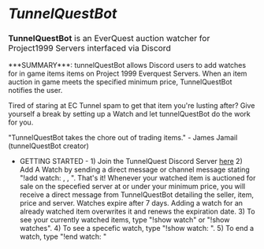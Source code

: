<h1 style="font-style:italic;">TunnelQuestBot</h1>
<h3 style="font-weight:normal;"><span style="font-weight:bold;">TunnelQuestBot</span> is an EverQuest auction watcher for Project1999 Servers interfaced via Discord</h3>
<p>
***SUMMARY***: tunnelQuestBot allows Discord users to add watches for in game items items on Project 1999 Everquest Servers.  When an item auction in game meets the specified minimum price, TunnelQuestBot notifies the user.
</p> 
Tired of staring at EC Tunnel spam to get that item you're lusting after?  Give yourself a break by setting up a Watch and let tunnelQuestBot do the work for you.

"TunnelQuestBot takes the chore out of trading items." - James Jamail (tunnelQuestBot creator)
 
- GETTING STARTED -
1\) Join the TunnelQuest Discord Server <a href='https://discord.gg/HD8dpW'>here</a>
2\) Add A Watch by sending a direct message or channel message stating "!add watch: <item name>, <minimum price>, <server color>".  That's it! Whenever your watched item is auctioned for sale on the specefied server at or under your minimum price, you will receive a direct message from TunnelQuestBot detailing the seller, item, price and server.  Watches expire after 7 days.  Adding a watch for an already watched item overwrites it and renews the expiration date.
3\) To see your currently watched items, type "!show watch" or "!show watches".
4\) To see a specefic watch, type "!show watch: <item name>".
5\) To end a watch, type "!end watch: <item name>"

